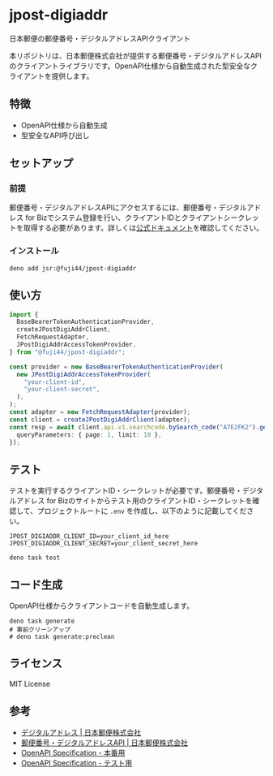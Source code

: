 # jpost-digiaddr

日本郵便の郵便番号・デジタルアドレスAPIクライアント

本リポジトリは、日本郵便株式会社が提供する郵便番号・デジタルアドレスAPIのクライアントライブラリです。OpenAPI仕様から自動生成された型安全なクライアントを提供します。

## 特徴

- OpenAPI仕様から自動生成
- 型安全なAPI呼び出し

## セットアップ

### 前提

郵便番号・デジタルアドレスAPIにアクセスするには、郵便番号・デジタルアドレス for Bizでシステム登録を行い、クライアントIDとクライアントシークレットを取得する必要があります。詳しくは[公式ドキュメント](https://guide-biz.da.pf.japanpost.jp/api/)を確認してください。

### インストール

```shell
deno add jsr:@fuji44/jpost-digiaddr
```

## 使い方

```typescript
import {
  BaseBearerTokenAuthenticationProvider,
  createJPostDigiAddrClient,
  FetchRequestAdapter,
  JPostDigiAddrAccessTokenProvider,
} from "@fuji44/jpost-digiaddr";

const provider = new BaseBearerTokenAuthenticationProvider(
  new JPostDigiAddrAccessTokenProvider(
    "your-client-id",
    "your-client-secret",
  ),
);
const adapter = new FetchRequestAdapter(provider);
const client = createJPostDigiAddrClient(adapter);
const resp = await client.api.v1.searchcode.bySearch_code("A7E2FK2").get({
  queryParameters: { page: 1, limit: 10 },
});
```

## テスト

テストを実行するクライアントID・シークレットが必要です。郵便番号・デジタルアドレス for Bizのサイトからテスト用のクライアントID・シークレットを確認して、プロジェクトルートに `.env` を作成し、以下のように記載してください。

```env
JPOST_DIGIADDR_CLIENT_ID=your_client_id_here
JPOST_DIGIADDR_CLIENT_SECRET=your_client_secret_here
```

```shell
deno task test
```

## コード生成

OpenAPI仕様からクライアントコードを自動生成します。

```shell
deno task generate
# 事前クリーンアップ
# deno task generate:preclean
```

## ライセンス

MIT License

## 参考

- [デジタルアドレス | 日本郵便株式会社](https://lp.da.pf.japanpost.jp)
- [郵便番号・デジタルアドレスAPI | 日本郵便株式会社](https://guide-biz.da.pf.japanpost.jp/api/)
- [OpenAPI Specification - 本番用](https://biz.da.pf.japanpost.jp/apireference/digiadd-swagger-biz.html)
- [OpenAPI Specification - テスト用](https://biz.da.pf.japanpost.jp/apireference/digiadd-mock-swagger-biz.html)
